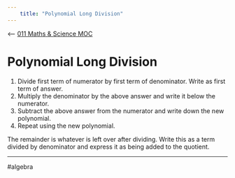 ```yaml
---
	title: "Polynomial Long Division"
---
```

<-- [011 Maths & Science MOC](011%20Maths%20&%20Science%20MOC.md)

# Polynomial Long Division
1. Divide first term of numerator by first term of denominator. Write as first term of answer.
2. Multiply the denominator by the above answer and write it below the numerator.
3. Subtract the above answer from the numerator and write down the new polynomial.
4. Repeat using the new polynomial.

The remainder is whatever is left over after dividing. Write this as a term divided by denominator and express it as being added to the quotient.

---
#algebra